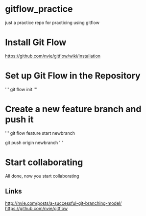gitflow_practice
================

just a practice repo for practicing using gitflow


# Install Git Flow
https://github.com/nvie/gitflow/wiki/Installation

# Set up Git Flow in the Repository
'''
git flow init
'''

# Create a new feature branch and push it
'''
git flow feature start newbranch

git push origin newbranch
'''

# Start collaborating
All done, now you start collaborating


## Links
http://nvie.com/posts/a-successful-git-branching-model/
https://github.com/nvie/gitflow 
